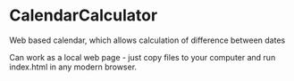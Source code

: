 CalendarCalculator
==================

Web based calendar, which allows calculation of difference between dates

Can work as a local web page - just copy files to your computer and run index.html in any modern browser.